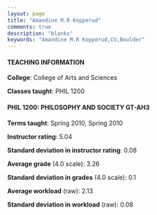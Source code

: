 ```yaml
---
layout: page
title: "Amandine M.R Kopperud" 
comments: true
description: "blanks"
keywords: "Amandine M.R Kopperud,CU,Boulder"
---
```

<head>
<script src="https://ajax.googleapis.com/ajax/libs/jquery/2.1.3/jquery.min.js"></script>
<script src="https://dl.dropboxusercontent.com/s/pc42nxpaw1ea4o9/highcharts.js?dl=0"></script>
<!-- <script src="../assets/js/highcharts.js"></script> -->
<style type="text/css">@font-face {
	font-family: "Bebas Neue";
	src: url(https://www.filehosting.org/file/details/544349/BebasNeue Regular.otf) format("opentype");
	}
	h1.Bebas { 
		font-family: "Bebas Neue", Verdana, Tahoma;
	}
</style>
</head>
	   
#### TEACHING INFORMATION

**College**: College of Arts and Sciences

**Classes taught**: PHIL 1200

#### PHIL 1200: PHILOSOPHY AND SOCIETY GT-AH3

**Terms taught**: Spring 2010, Spring 2010

**Instructor rating**: 5.04

**Standard deviation in instructor rating**: 0.08

**Average grade** (4.0 scale): 3.26

**Standard deviation in grades** (4.0 scale): 0.1

**Average workload** (raw): 2.13

**Standard deviation in workload** (raw): 0.08

